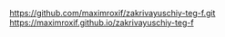 https://github.com/maximroxif/zakrivayuschiy-teg-f.git
https://maximroxif.github.io/zakrivayuschiy-teg-f
